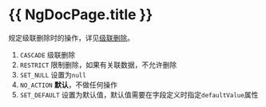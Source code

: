 # {{ NgDocPage.title }}

规定级联删除时的操作，详见[级联删除](/documentation/database/reference-delete)。

1. `CASCADE` 级联删除
2. `RESTRICT` 限制删除，如果有关联数据，不允许删除
3. `SET_NULL` 设置为`null`
4. `NO_ACTION` **默认**，不做任何操作
5. `SET_DEFAULT` 设置为默认值，默认值需要在字段定义时指定`defaultValue`属性
